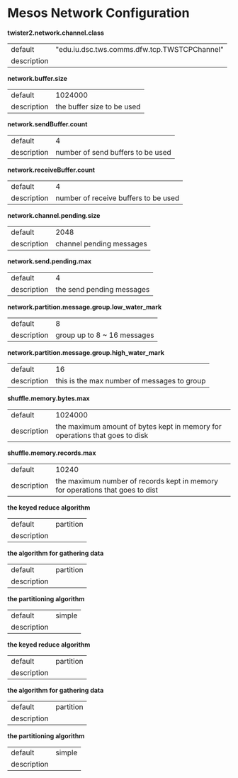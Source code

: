 # Mesos Network Configuration



**twister2.network.channel.class**
<table><tr><td>default</td><td>"edu.iu.dsc.tws.comms.dfw.tcp.TWSTCPChannel"</td><tr><td>description</td><td></td></table>

**network.buffer.size**
<table><tr><td>default</td><td>1024000</td><tr><td>description</td><td>the buffer size to be used</td></table>

**network.sendBuffer.count**
<table><tr><td>default</td><td>4</td><tr><td>description</td><td>number of send buffers to be used</td></table>

**network.receiveBuffer.count**
<table><tr><td>default</td><td>4</td><tr><td>description</td><td>number of receive buffers to be used</td></table>

**network.channel.pending.size**
<table><tr><td>default</td><td>2048</td><tr><td>description</td><td>channel pending messages</td></table>

**network.send.pending.max**
<table><tr><td>default</td><td>4</td><tr><td>description</td><td>the send pending messages</td></table>

**network.partition.message.group.low_water_mark**
<table><tr><td>default</td><td>8</td><tr><td>description</td><td>group up to 8 ~ 16 messages</td></table>

**network.partition.message.group.high_water_mark**
<table><tr><td>default</td><td>16</td><tr><td>description</td><td>this is the max number of messages to group</td></table>

**shuffle.memory.bytes.max**
<table><tr><td>default</td><td>1024000</td><tr><td>description</td><td>the maximum amount of bytes kept in memory for operations that goes to disk</td></table>

**shuffle.memory.records.max**
<table><tr><td>default</td><td>10240</td><tr><td>description</td><td>the maximum number of records kept in memory for operations that goes to dist</td></table>

**the keyed reduce algorithm**
<table><tr><td>default</td><td>partition</td><tr><td>description</td><td></td></table>

**the algorithm for gathering data**
<table><tr><td>default</td><td>partition</td><tr><td>description</td><td></td></table>

**the partitioning algorithm**
<table><tr><td>default</td><td>simple</td><tr><td>description</td><td></td></table>

**the keyed reduce algorithm**
<table><tr><td>default</td><td>partition</td><tr><td>description</td><td></td></table>

**the algorithm for gathering data**
<table><tr><td>default</td><td>partition</td><tr><td>description</td><td></td></table>

**the partitioning algorithm**
<table><tr><td>default</td><td>simple</td><tr><td>description</td><td></td></table>
